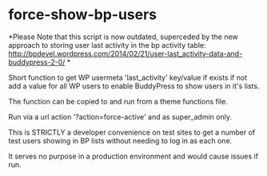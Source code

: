 force-show-bp-users
===================

*Please Note that this script is now outdated, superceded by the new approach to storing user last activity in the bp activity table: http://bpdevel.wordpress.com/2014/02/21/user-last_activity-data-and-buddypress-2-0/ *

Short function to get WP usermeta 'last_activity' key/value if exists if not add a value for all WP users to enable BuddyPress to show users in it's lists.

The function can be copied to and run from a theme functions file.

Run via a url action '?action=force-active' and as super_admin only.

This is STRICTLY a developer convenience on test sites to get a number of test users showing in BP lists without needing to log in as each one.

It serves no purpose in a production environment and would cause issues if run.

